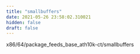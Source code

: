 ```yaml
---
title: "smallbuffers"
date: 2021-05-26 23:58:02.310021
hidden: false
draft: false
---
```


x86/64/package_feeds_base_ath10k-ct/smallbuffers

